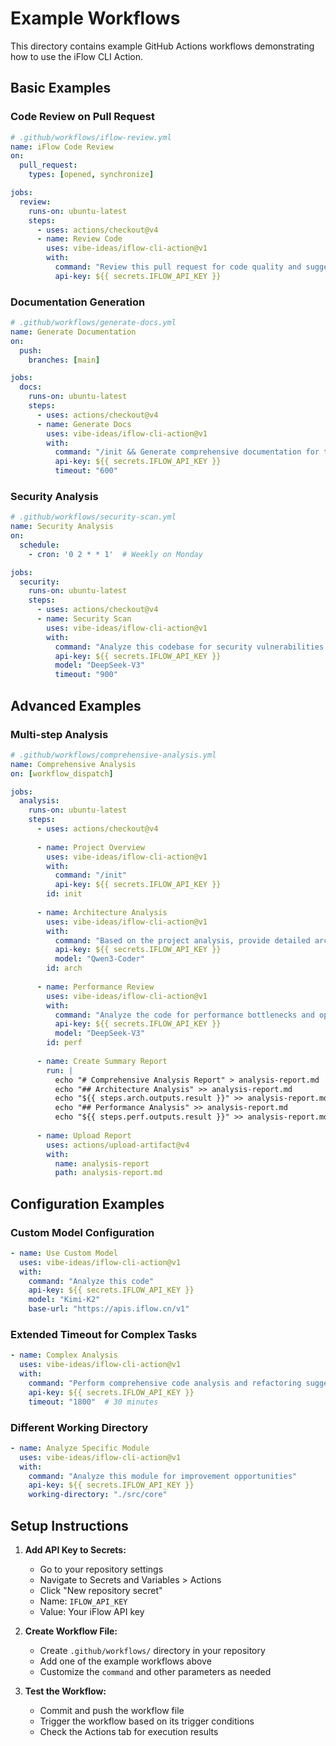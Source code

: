 # Example Workflows

This directory contains example GitHub Actions workflows demonstrating how to use the iFlow CLI Action.

## Basic Examples

### Code Review on Pull Request
```yaml
# .github/workflows/iflow-review.yml
name: iFlow Code Review
on:
  pull_request:
    types: [opened, synchronize]

jobs:
  review:
    runs-on: ubuntu-latest
    steps:
      - uses: actions/checkout@v4
      - name: Review Code
        uses: vibe-ideas/iflow-cli-action@v1
        with:
          command: "Review this pull request for code quality and suggest improvements"
          api-key: ${{ secrets.IFLOW_API_KEY }}
```

### Documentation Generation
```yaml
# .github/workflows/generate-docs.yml
name: Generate Documentation
on:
  push:
    branches: [main]

jobs:
  docs:
    runs-on: ubuntu-latest
    steps:
      - uses: actions/checkout@v4
      - name: Generate Docs
        uses: vibe-ideas/iflow-cli-action@v1
        with:
          command: "/init && Generate comprehensive documentation for this project"
          api-key: ${{ secrets.IFLOW_API_KEY }}
          timeout: "600"
```

### Security Analysis
```yaml
# .github/workflows/security-scan.yml
name: Security Analysis
on:
  schedule:
    - cron: '0 2 * * 1'  # Weekly on Monday

jobs:
  security:
    runs-on: ubuntu-latest
    steps:
      - uses: actions/checkout@v4
      - name: Security Scan
        uses: vibe-ideas/iflow-cli-action@v1
        with:
          command: "Analyze this codebase for security vulnerabilities and provide recommendations"
          api-key: ${{ secrets.IFLOW_API_KEY }}
          model: "DeepSeek-V3"
          timeout: "900"
```

## Advanced Examples

### Multi-step Analysis
```yaml
# .github/workflows/comprehensive-analysis.yml
name: Comprehensive Analysis
on: [workflow_dispatch]

jobs:
  analysis:
    runs-on: ubuntu-latest
    steps:
      - uses: actions/checkout@v4
      
      - name: Project Overview
        uses: vibe-ideas/iflow-cli-action@v1
        with:
          command: "/init"
          api-key: ${{ secrets.IFLOW_API_KEY }}
        id: init
      
      - name: Architecture Analysis
        uses: vibe-ideas/iflow-cli-action@v1
        with:
          command: "Based on the project analysis, provide detailed architecture recommendations"
          api-key: ${{ secrets.IFLOW_API_KEY }}
          model: "Qwen3-Coder"
        id: arch
      
      - name: Performance Review
        uses: vibe-ideas/iflow-cli-action@v1
        with:
          command: "Analyze the code for performance bottlenecks and optimization opportunities"
          api-key: ${{ secrets.IFLOW_API_KEY }}
          model: "DeepSeek-V3"
        id: perf
      
      - name: Create Summary Report
        run: |
          echo "# Comprehensive Analysis Report" > analysis-report.md
          echo "## Architecture Analysis" >> analysis-report.md
          echo "${{ steps.arch.outputs.result }}" >> analysis-report.md
          echo "## Performance Analysis" >> analysis-report.md
          echo "${{ steps.perf.outputs.result }}" >> analysis-report.md
      
      - name: Upload Report
        uses: actions/upload-artifact@v4
        with:
          name: analysis-report
          path: analysis-report.md
```

## Configuration Examples

### Custom Model Configuration
```yaml
- name: Use Custom Model
  uses: vibe-ideas/iflow-cli-action@v1
  with:
    command: "Analyze this code"
    api-key: ${{ secrets.IFLOW_API_KEY }}
    model: "Kimi-K2"
    base-url: "https://apis.iflow.cn/v1"
```

### Extended Timeout for Complex Tasks
```yaml
- name: Complex Analysis
  uses: vibe-ideas/iflow-cli-action@v1
  with:
    command: "Perform comprehensive code analysis and refactoring suggestions"
    api-key: ${{ secrets.IFLOW_API_KEY }}
    timeout: "1800"  # 30 minutes
```

### Different Working Directory
```yaml
- name: Analyze Specific Module
  uses: vibe-ideas/iflow-cli-action@v1
  with:
    command: "Analyze this module for improvement opportunities"
    api-key: ${{ secrets.IFLOW_API_KEY }}
    working-directory: "./src/core"
```

## Setup Instructions

1. **Add API Key to Secrets:**
   - Go to your repository settings
   - Navigate to Secrets and Variables > Actions
   - Click "New repository secret"
   - Name: `IFLOW_API_KEY`
   - Value: Your iFlow API key

2. **Create Workflow File:**
   - Create `.github/workflows/` directory in your repository
   - Add one of the example workflows above
   - Customize the `command` and other parameters as needed

3. **Test the Workflow:**
   - Commit and push the workflow file
   - Trigger the workflow based on its trigger conditions
   - Check the Actions tab for execution results